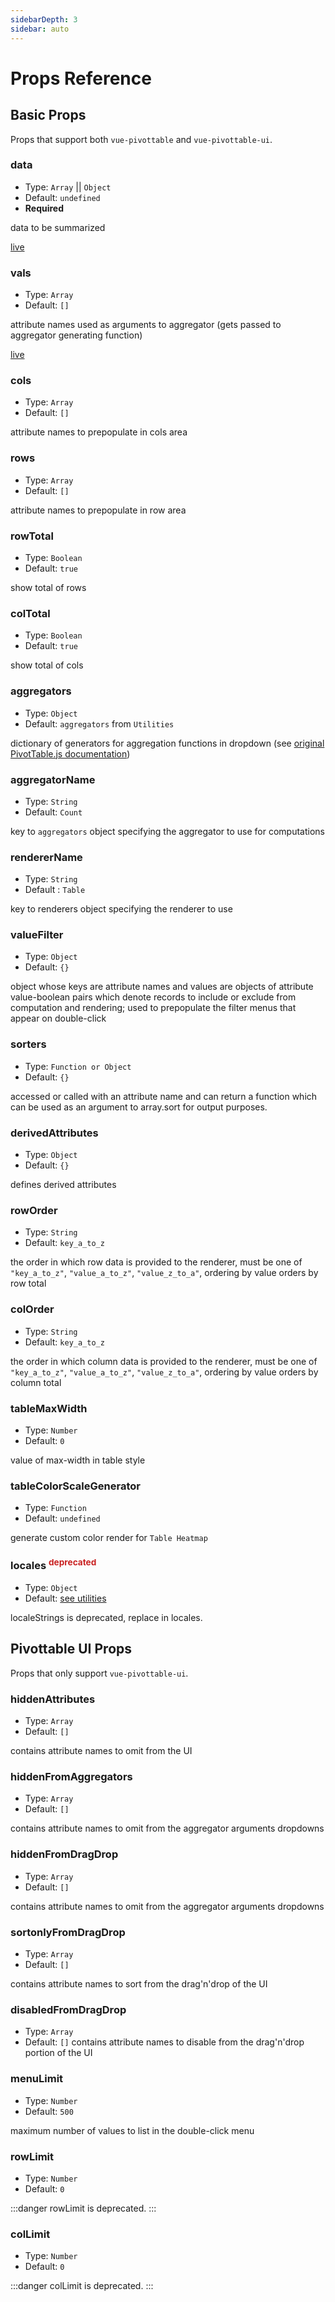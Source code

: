 ```yaml
---
sidebarDepth: 3
sidebar: auto
---
```


# Props Reference

## Basic Props

Props that support both `vue-pivottable` and `vue-pivottable-ui`.

### data

* Type: `Array` || `Object`
* Default: `undefined`
* **Required**

data to be summarized

[live](https://codesandbox.io/s/vue-pivottable-base-qhqoz)

<!-- <iframe src="https://codesandbox.io/embed/vue-pivottable-props-data-l1rzc?fontsize=14&hidenavigation=1&theme=light&view=preview"
     style="width:100%; height:500px; border:0; border-radius: 4px; overflow:hidden;"
     title="vue-pivottable-props-data"
     allow="accelerometer; ambient-light-sensor; camera; encrypted-media; geolocation; gyroscope; hid; microphone; midi; payment; usb; vr; xr-spatial-tracking"
     sandbox="allow-forms allow-modals allow-popups allow-presentation allow-same-origin allow-scripts"
   ></iframe> -->

### vals

* Type: `Array`
* Default: `[]`

attribute names used as arguments to aggregator (gets passed to aggregator generating function)

[live](https://codesandbox.io/embed/vue-pivottable-props-vals-vjqfh)

<!-- <iframe src="https://codesandbox.io/embed/vue-pivottable-props-vals-vjqfh?fontsize=14&hidenavigation=1&theme=light&view=preview"
     style="width:100%; height:500px; border:0; border-radius: 4px; overflow:hidden;"
     title="vue-pivottable-props-vals"
     allow="accelerometer; ambient-light-sensor; camera; encrypted-media; geolocation; gyroscope; hid; microphone; midi; payment; usb; vr; xr-spatial-tracking"
     sandbox="allow-forms allow-modals allow-popups allow-presentation allow-same-origin allow-scripts"
   ></iframe> -->

### cols

* Type: `Array`
* Default: `[]`

attribute names to prepopulate in cols area

### rows

* Type: `Array`
* Default: `[]`

attribute names to prepopulate in row area

### rowTotal

* Type: `Boolean`
* Default: `true`

show total of rows

### colTotal

* Type: `Boolean`
* Default: `true`

show total of cols

### aggregators

* Type: `Object`
* Default: `aggregators` from `Utilities`

dictionary of generators for aggregation functions in dropdown (see [original PivotTable.js documentation](https://github.com/nicolaskruchten/pivottable/wiki/Aggregators))

### aggregatorName

* Type: `String`
* Default: `Count`

key to `aggregators` object specifying the aggregator to use for computations

### rendererName

* Type: `String`
* Default : `Table`

key to renderers object specifying the renderer to use

### valueFilter

* Type: `Object`
* Default: `{}`

object whose keys are attribute names and values are objects of attribute value-boolean pairs which denote records to include or exclude from computation and rendering; used to prepopulate the filter menus that appear on double-click

### sorters

* Type: `Function or Object`
* Default: `{}`

accessed or called with an attribute name and can return a function which can be used as an argument to array.sort for output purposes.

### derivedAttributes

* Type: `Object`
* Default: `{}`

defines derived attributes

### rowOrder

* Type: `String`
* Default: `key_a_to_z`

the order in which row data is provided to the renderer, must be one of `"key_a_to_z"`, `"value_a_to_z"`, `"value_z_to_a"`, ordering by value orders by row total

### colOrder

* Type: `String`
* Default: `key_a_to_z`

the order in which column data is provided to the renderer, must be one of `"key_a_to_z"`, `"value_a_to_z"`, `"value_z_to_a"`, ordering by value orders by column total

### tableMaxWidth

* Type: `Number`
* Default: `0`

value of max-width in table style

### tableColorScaleGenerator

* Type: `Function`
* Default: `undefined`

generate custom color render for `Table Heatmap`

### locales <sup style="color:#c92222;">deprecated</sup>

* Type: `Object`
* Default: [see utilities](/guide/utilities.html#locales)

localeStrings is deprecated, replace in locales.

## Pivottable UI Props

Props that only support `vue-pivottable-ui`.

### hiddenAttributes

* Type: `Array`
* Default: `[]`

contains attribute names to omit from the UI

### hiddenFromAggregators

* Type: `Array`
* Default: `[]`

contains attribute names to omit from the aggregator arguments dropdowns

### hiddenFromDragDrop

* Type: `Array`
* Default: `[]`

contains attribute names to omit from the aggregator arguments dropdowns

### sortonlyFromDragDrop

* Type: `Array`
* Default: `[]`

contains attribute names to sort from the drag'n'drop of the UI

### disabledFromDragDrop

* Type: `Array`
* Default: `[]`
contains attribute names to disable from the drag'n'drop portion of the UI

### menuLimit

* Type: `Number`
* Default: `500`

maximum number of values to list in the double-click menu

### rowLimit

* Type: `Number`
* Default: `0`

:::danger
rowLimit is deprecated.
:::

### colLimit

* Type: `Number`
* Default: `0`

:::danger
colLimit is deprecated.
:::
